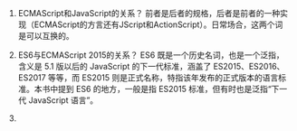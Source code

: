 1. ECMAScript和JavaScript的关系？
前者是后者的规格，后者是前者的一种实现（ECMAScript的方言还有JScript和ActionScript）。日常场合，这两个词是可以互换的。

2. ES6与ECMAScript 2015的关系？
  ES6 既是一个历史名词，也是一个泛指，含义是 5.1 版以后的 JavaScript 的下一代标准，涵盖了 ES2015、ES2016、ES2017 等等，而 ES2015 则是正式名称，特指该年发布的正式版本的语言标准。本书中提到 ES6 的地方，一般是指 ES2015 标准，但有时也是泛指“下一代 JavaScript 语言”。

3.